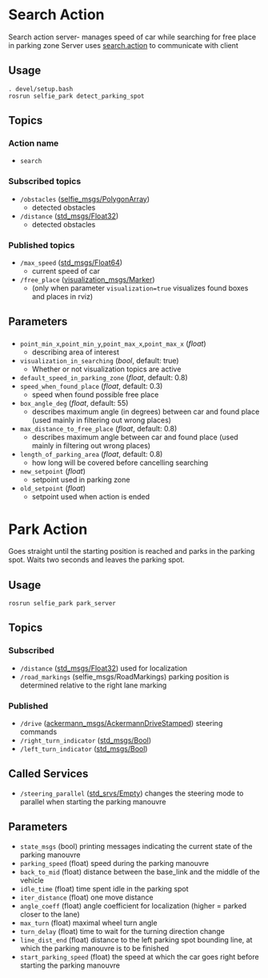 # Search Action
Search action server- manages speed of car while searching for free place in parking zone
Server uses [search.action](https://github.com/KNR-Selfie/selfie_carolocup2020/wiki/Messages-and-actions) to communicate with client
## Usage
```
. devel/setup.bash
rosrun selfie_park detect_parking_spot
```
## Topics
### Action name
- `search`

### Subscribed topics
- `/obstacles` ([selfie_msgs/PolygonArray](https://github.com/KNR-Selfie/selfie_carolocup2020/wiki/Messages-and-actions))
  - detected obstacles
- `/distance` ([std_msgs/Float32](https://docs.ros.org/api/std_msgs/html/msg/Float32.html))
  - detected obstacles
 
### Published topics
- `/max_speed` ([std_msgs/Float64](https://docs.ros.org/api/std_msgs/html/msg/Float64.html))
  - current speed of car
- `/free_place` ([visualization_msgs/Marker](https://docs.ros.org/api/visualization_msgs/html/msg/Marker.html))
  - (only when parameter `visualization=true` visualizes found boxes and places in rviz)


## Parameters
###
 - `point_min_x`,`point_min_y`,`point_max_x`,`point_max_x` (*float*)
   - describing area of interest
 - `visualization_in_searching` (*bool*, default: true)
   - Whether or not visualization topics are active
 - `default_speed_in_parking_zone` (*float*, default: 0.8)
 - `speed_when_found_place` (*float*, default: 0.3)
   - speed when found possible free place
 - `box_angle_deg` (*float*, default: 55)
   - describes maximum angle (in degrees) between car and found place (used mainly in filtering out wrong places)
 - `max_distance_to_free_place` (*float*, default: 0.8)
   - describes maximum angle between car and found place (used mainly in filtering out wrong places)
 - `length_of_parking_area` (*float*, default: 0.8)
   - how long will be covered before cancelling searching
 - `new_setpoint` (*float*)
   - setpoint used in parking zone
 - `old_setpoint` (*float*)
   - setpoint used when action is ended

# Park Action
Goes straight until the starting position is reached and parks in the parking spot. Waits two seconds and leaves the parking spot.

## Usage
```
rosrun selfie_park park_server
```

## Topics
### Subscribed
- `/distance` ([std_msgs/Float32](http://docs.ros.org/melodic/api/std_msgs/html/msg/Float32.html))
used for localization
- `/road_markings` (selfie_msgs/RoadMarkings)
parking position is determined relative to the right lane marking
### Published
- `/drive` ([ackermann_msgs/AckermannDriveStamped](http://docs.ros.org/jade/api/ackermann_msgs/html/msg/AckermannDriveStamped.html))
steering commands
- `/right_turn_indicator` ([std_msgs/Bool](http://docs.ros.org/melodic/api/std_msgs/html/msg/Bool.html))
- `/left_turn_indicator` ([std_msgs/Bool](http://docs.ros.org/melodic/api/std_msgs/html/msg/Bool.html))

## Called Services
- `/steering_parallel` ([std_srvs/Empty](http://docs.ros.org/melodic/api/std_srvs/html/srv/Empty.html))
changes the steering mode to parallel when starting the parking manouvre

## Parameters
- `state_msgs` (bool)
printing messages indicating the current state of the parking manouvre
- `parking_speed` (float)
speed during the parking manouvre
- `back_to_mid` (float)
distance between the base_link and the middle of the vehicle
- `idle_time` (float)
time spent idle in the parking spot
- `iter_distance` (float)
one move distance
- `angle_coeff` (float)
angle coefficient for localization (higher = parked closer to the lane)
- `max_turn` (float)
maximal wheel turn angle
- `turn_delay` (float)
time to wait for the turning direction change
- `line_dist_end` (float)
distance to the left parking spot bounding line, at which the parking manouvre is to be finished
- `start_parking_speed` (float)
the speed at which the car goes right before starting the parking manouvre
